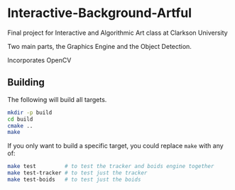 # Interactive-Background-Artful

Final project for Interactive and Algorithmic Art class at Clarkson University

Two main parts, the Graphics Engine and the Object Detection.

Incorporates OpenCV

## Building

The following will build all targets.
```bash
mkdir -p build
cd build
cmake ..
make
```
If you only want to build a specific target, you could replace `make` with any of:
```bash
make test         # to test the tracker and boids engine together
make test-tracker # to test just the tracker
make test-boids   # to test just the boids
```